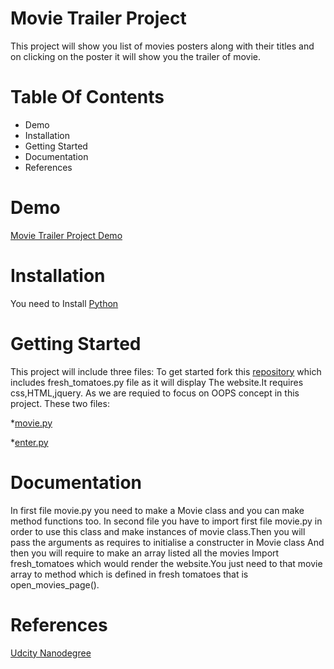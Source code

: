 # Movie Trailer Project
This project will show you list of movies posters along with their titles and on clicking on the poster it will show you the trailer of movie.

# Table Of Contents
* Demo
* Installation
* Getting Started
* Documentation
* References


# Demo
[Movie Trailer Project Demo](https://github.com/pallvigoel/movietrailer/tree/master/media)

# Installation
You need to Install [Python](https://www.python.org/)

# Getting Started
This project will include three files:
To get started fork this [repository](https://github.com/adarsh0806/ud036_StarterCode/blob/master/fresh_tomatoes.py) which includes fresh_tomatoes.py file as it will display The website.It requires css,HTML,jquery.
As we are requied to focus on OOPS concept in this project.
These two files:

*[movie.py](https://github.com/pallvigoel/movietrailer/blob/master/media/movie.py)

*[enter.py](https://github.com/pallvigoel/movietrailer/blob/master/media/enter.py)

# Documentation
In first file movie.py you need to make a  Movie class and you can make method functions too.
In second file you have to import first file movie.py in order to use this class and make instances of movie class.Then you will pass the arguments as requires to initialise a constructer in Movie class
And then you will require to make an array listed all the movies
Import fresh_tomatoes which would render the website.You just need to that movie array to method which is defined in fresh tomatoes that is open_movies_page().

# References

[Udcity Nanodegree](https://in.udacity.com/)





